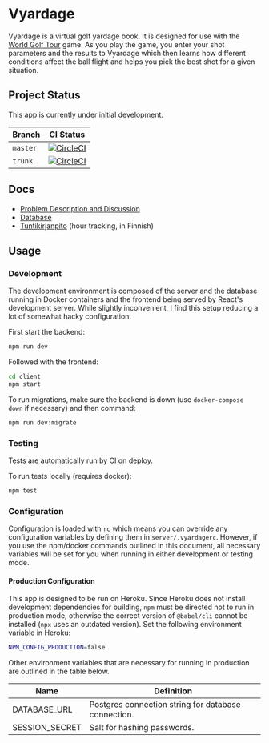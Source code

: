 # Vyardage

Vyardage is a virtual golf yardage book. It is designed for use with the [World Golf Tour](https://www.wgt.com/) game. As you play the game, you enter your shot parameters and the results to Vyardage which then learns how different conditions affect the ball flight and helps you pick the best shot for a given situation.

## Project Status

This app is currently under initial development.

Branch|CI Status
-|-
`master`|[![CircleCI](https://circleci.com/gh/joonashak/vyardage/tree/master.svg?style=svg)](https://app.circleci.com/pipelines/github/joonashak/vyardage?branch=master)
`trunk`|[![CircleCI](https://circleci.com/gh/joonashak/vyardage/tree/trunk.svg?style=svg)](https://app.circleci.com/pipelines/github/joonashak/vyardage?branch=trunk)

## Docs

- [Problem Description and Discussion](docs/Problem.md)
- [Database](docs/Database.md)
- [Tuntikirjanpito](docs/Tuntikirjanpito.md) (hour tracking, in Finnish)

## Usage

### Development

The development environment is composed of the server and the database running in Docker containers and the frontend being served by React's development server. While slightly inconvenient, I find this setup reducing a lot of somewhat hacky configuration.

First start the backend:

```bash
npm run dev
```

Followed with the frontend:

```bash
cd client
npm start
```

To run migrations, make sure the backend is down (use `docker-compose down` if necessary) and then command:

```bash
npm run dev:migrate
```

### Testing

Tests are automatically run by CI on deploy.

To run tests locally (requires docker):

```bash
npm test
```

### Configuration

Configuration is loaded with `rc` which means you can override any configuration variables by defining them in `server/.vyardagerc`. However, if you use the npm/docker commands outlined in this document, all necessary variables will be set for you when running in either development or testing mode.

#### Production Configuration

This app is designed to be run on Heroku. Since Heroku does not install development dependencies for building, `npm` must be directed not to run in production mode, otherwise the correct version of `@babel/cli` cannot be installed (`npx` uses an outdated version). Set the following environment variable in Heroku:

```bash
NPM_CONFIG_PRODUCTION=false
```

Other environment variables that are necessary for running in production are outlined in the table below.

Name|Definition
-|-
DATABASE_URL|Postgres connection string for database connection.
SESSION_SECRET|Salt for hashing passwords.
